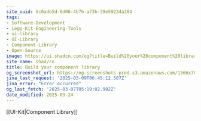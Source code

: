 ```yaml
---
site_uuid: 6c0adb5d-6d06-4b7b-a73b-39e59234a284
tags:
- Software-Development
- Lego-Kit-Engineering-Tools
- ui-library
- UI-Library
- Component-Library
- Open-Source
image: https://ui.shadcn.com/og?title=Build%20your%20component%20library&description=A%20set%20of%20beautifully-designed%2C%20accessible%20components%20and%20a%20code%20distribution%20platform.%20Works%20with%20your%20favorite%20frameworks.%20Open%20Source.%20Open%20Code.
site_name: shad/cn
title: Build your component library
og_screenshot_url: https://og-screenshots-prod.s3.amazonaws.com/1366x768/80/false/11217e97399022d963ebaf46f7eff4832e7abeb22aad7e0b24c37fe7470e69ed.jpeg
jina_last_request: '2025-03-09T06:45:12.507Z'
jina_error: "Error occurred"
og_last_fetch: '2025-03-07T05:19:02.902Z'
date_modified: 2025-03-24
---
```




[[UI-Kit|Component Library]]
